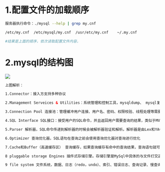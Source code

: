 # 1.配置文件的加载顺序

```bash
服务器执行命令：./mysql --help | grep my.cnf

/etc/my.cnf  /etc/mysql/my.cnf  /usr/etc/my.cnf    ~/.my.cnf

#结果是上面的顺序，依次读取配置文件内容，
```



# 2.mysql的结构图

![](http://ww1.sinaimg.cn/large/b8a27c2fgy1g4megnitnfj20dw097t9l.jpg)

```xml
上图解析：

1.Connector：接入方支持多种协议

2.Management Serveices & Utilities：系统管理和控制工具，mysqldump、 mysql复制集群、分区管理等

3.Connection Pool 连接池：管理缓冲用户连接、用户名、密码、权限校验、线程处理等需要缓存的需求

4.SQL Interface SQL接口：接受用户的SQL命令，并且返回用户需要查询的结果，类似于MVC中的C层。

5.Parser 解析器，SQL命令传递到解析器的时候会被解析器验证和解析。解析器是由Lex和YACC实现的

6.Optimizer 查询优化器，SQL语句在查询之前会使用查询优化器对查询进行优化

7.Cache和Buffer（高速缓存区） 查询缓存，如果查询缓存有命中的查询结果，查询语句就可以直接去查询缓存中取数据

8 pluggable storage Engines 插件式存储引擎。存储引擎是MySql中具体的与文件打交道的子系统

9 file system 文件系统，数据、日志（redo，undo）、索引、错误日志、查询记录、慢查询等

```

